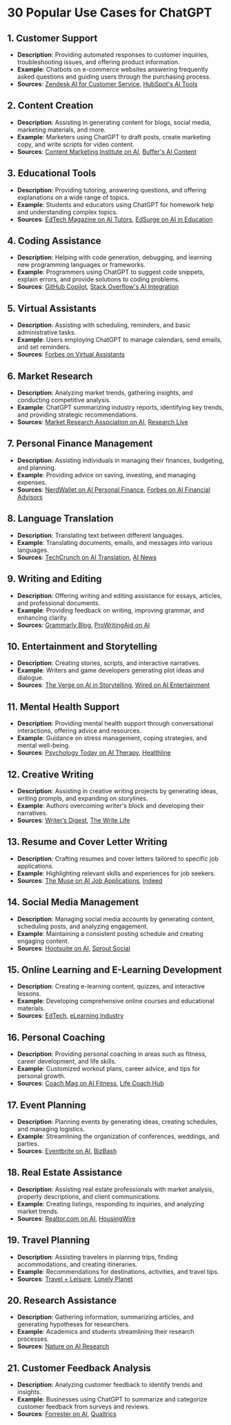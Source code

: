 # 30 Popular Use Cases for ChatGPT

## 1. Customer Support
- **Description**: Providing automated responses to customer inquiries, troubleshooting issues, and offering product information.
- **Example**: Chatbots on e-commerce websites answering frequently asked questions and guiding users through the purchasing process.
- **Sources**: [Zendesk AI for Customer Service](https://www.zendesk.com/blog/chatbots/), [HubSpot's AI Tools](https://www.hubspot.com/products/service/ai)

## 2. Content Creation
- **Description**: Assisting in generating content for blogs, social media, marketing materials, and more.
- **Example**: Marketers using ChatGPT to draft posts, create marketing copy, and write scripts for video content.
- **Sources**: [Content Marketing Institute on AI](https://contentmarketinginstitute.com/articles/ai-content-creation/), [Buffer's AI Content](https://buffer.com/library/ai-marketing/)

## 3. Educational Tools
- **Description**: Providing tutoring, answering questions, and offering explanations on a wide range of topics.
- **Example**: Students and educators using ChatGPT for homework help and understanding complex topics.
- **Sources**: [EdTech Magazine on AI Tutors](https://edtechmagazine.com/k12/article/2023/05/ai-education-benefits), [EdSurge on AI in Education](https://www.edsurge.com/news/2023-06-12-how-ai-is-transforming-the-way-we-learn)

## 4. Coding Assistance
- **Description**: Helping with code generation, debugging, and learning new programming languages or frameworks.
- **Example**: Programmers using ChatGPT to suggest code snippets, explain errors, and provide solutions to coding problems.
- **Sources**: [GitHub Copilot](https://copilot.github.com/), [Stack Overflow's AI Integration](https://stackoverflow.blog/2023/02/01/how-ai-is-helping-developers-code-more-effectively/)

## 5. Virtual Assistants
- **Description**: Assisting with scheduling, reminders, and basic administrative tasks.
- **Example**: Users employing ChatGPT to manage calendars, send emails, and set reminders.
- **Sources**: [Forbes on Virtual Assistants](https://www.forbes.com/sites/forbestechcouncil/2023/02/23/how-ai-is-transforming-the-role-of-virtual-assistants/)

## 6. Market Research
- **Description**: Analyzing market trends, gathering insights, and conducting competitive analysis.
- **Example**: ChatGPT summarizing industry reports, identifying key trends, and providing strategic recommendations.
- **Sources**: [Market Research Association on AI](https://www.mra-net.org/ai-market-research/), [Research Live](https://www.research-live.com/article/news/ai-in-market-research-2023)

## 7. Personal Finance Management
- **Description**: Assisting individuals in managing their finances, budgeting, and planning.
- **Example**: Providing advice on saving, investing, and managing expenses.
- **Sources**: [NerdWallet on AI Personal Finance](https://www.nerdwallet.com/blog/ai-in-personal-finance/), [Forbes on AI Financial Advisors](https://www.forbes.com/advisor/ai-financial-advisors/)

## 8. Language Translation
- **Description**: Translating text between different languages.
- **Example**: Translating documents, emails, and messages into various languages.
- **Sources**: [TechCrunch on AI Translation](https://techcrunch.com/2023/04/18/the-evolution-of-ai-powered-translation/), [AI News](https://www.ainews.com/ai-translation-2023/)

## 9. Writing and Editing
- **Description**: Offering writing and editing assistance for essays, articles, and professional documents.
- **Example**: Providing feedback on writing, improving grammar, and enhancing clarity.
- **Sources**: [Grammarly Blog](https://www.grammarly.com/blog/ai-writing-tools/), [ProWritingAid on AI](https://prowritingaid.com/art/1765/ai-writing-tools.aspx)

## 10. Entertainment and Storytelling
- **Description**: Creating stories, scripts, and interactive narratives.
- **Example**: Writers and game developers generating plot ideas and dialogue.
- **Sources**: [The Verge on AI in Storytelling](https://www.theverge.com/2023/03/15/ai-storytelling-tools/), [Wired on AI Entertainment](https://www.wired.com/story/ai-entertainment-2023/)

## 11. Mental Health Support
- **Description**: Providing mental health support through conversational interactions, offering advice and resources.
- **Example**: Guidance on stress management, coping strategies, and mental well-being.
- **Sources**: [Psychology Today on AI Therapy](https://www.psychologytoday.com/us/blog/the-future-therapy/2023/ai-mental-health-support), [Healthline](https://www.healthline.com/health/ai-mental-health-2023)

## 12. Creative Writing
- **Description**: Assisting in creative writing projects by generating ideas, writing prompts, and expanding on storylines.
- **Example**: Authors overcoming writer's block and developing their narratives.
- **Sources**: [Writer’s Digest](https://www.writersdigest.com/get-published/using-ai-for-creative-writing), [The Write Life](https://thewritelife.com/ai-creative-writing/)

## 13. Resume and Cover Letter Writing
- **Description**: Crafting resumes and cover letters tailored to specific job applications.
- **Example**: Highlighting relevant skills and experiences for job seekers.
- **Sources**: [The Muse on AI Job Applications](https://www.themuse.com/advice/ai-resume-writing), [Indeed](https://www.indeed.com/career-advice/resumes-cover-letters/ai-resume-creator)

## 14. Social Media Management
- **Description**: Managing social media accounts by generating content, scheduling posts, and analyzing engagement.
- **Example**: Maintaining a consistent posting schedule and creating engaging content.
- **Sources**: [Hootsuite on AI](https://blog.hootsuite.com/ai-social-media-management/), [Sprout Social](https://sproutsocial.com/insights/social-media-ai/)

## 15. Online Learning and E-Learning Development
- **Description**: Creating e-learning content, quizzes, and interactive lessons.
- **Example**: Developing comprehensive online courses and educational materials.
- **Sources**: [EdTech](https://edtechmagazine.com/k12/article/2023/05/ai-e-learning-development), [eLearning Industry](https://elearningindustry.com/ai-in-elearning-2023)

## 16. Personal Coaching
- **Description**: Providing personal coaching in areas such as fitness, career development, and life skills.
- **Example**: Customized workout plans, career advice, and tips for personal growth.
- **Sources**: [Coach Mag on AI Fitness](https://www.coachmag.co.uk/ai-fitness-coaching/), [Life Coach Hub](https://www.lifecoachhub.com/ai-personal-coaching)

## 17. Event Planning
- **Description**: Planning events by generating ideas, creating schedules, and managing logistics.
- **Example**: Streamlining the organization of conferences, weddings, and parties.
- **Sources**: [Eventbrite on AI](https://www.eventbrite.com/blog/ai-event-planning-ds00/), [BizBash](https://www.bizbash.com/ai-in-event-planning-2023/)

## 18. Real Estate Assistance
- **Description**: Assisting real estate professionals with market analysis, property descriptions, and client communications.
- **Example**: Creating listings, responding to inquiries, and analyzing market trends.
- **Sources**: [Realtor.com on AI](https://www.realtor.com/advice/sell/ai-in-real-estate/), [HousingWire](https://www.housingwire.com/ai-in-real-estate-2023/)

## 19. Travel Planning
- **Description**: Assisting travelers in planning trips, finding accommodations, and creating itineraries.
- **Example**: Recommendations for destinations, activities, and travel tips.
- **Sources**: [Travel + Leisure](https://www.travelandleisure.com/ai-travel-planning), [Lonely Planet](https://www.lonelyplanet.com/articles/ai-travel-planning-2023)

## 20. Research Assistance
- **Description**: Gathering information, summarizing articles, and generating hypotheses for researchers.
- **Example**: Academics and students streamlining their research processes.
- **Sources**: [Nature on AI Research](https://www.nature.com/articles/ai-research)

## 21. Customer Feedback Analysis
- **Description**: Analyzing customer feedback to identify trends and insights.
- **Example**: Businesses using ChatGPT to summarize and categorize customer feedback from surveys and reviews.
- **Sources**: [Forrester on AI](https://go.forrester.com/blogs/how-ai-helps-in-customer-feedback-analysis/), [Qualtrics](https://www.qualtrics.com/experience-management/research/ai-feedback/)

